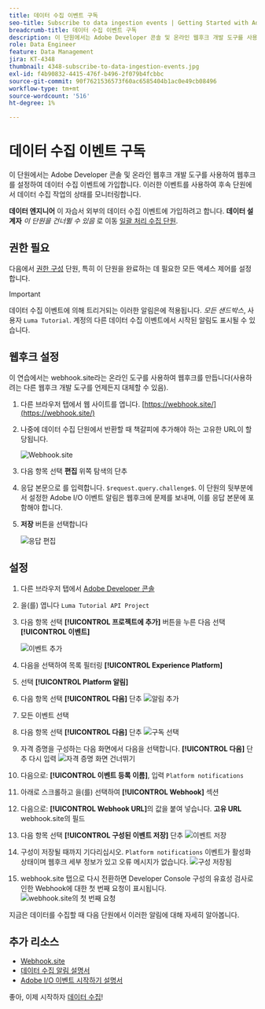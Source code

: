 ```yaml
---
title: 데이터 수집 이벤트 구독
seo-title: Subscribe to data ingestion events | Getting Started with Adobe Experience Platform for Data Architects and Data Engineers
breadcrumb-title: 데이터 수집 이벤트 구독
description: 이 단원에서는 Adobe Developer 콘솔 및 온라인 웹후크 개발 도구를 사용하여 웹후크를 설정하여 데이터 수집 이벤트에 가입합니다. 이러한 이벤트를 사용하여 후속 단원에서 데이터 수집 작업의 상태를 모니터링합니다.
role: Data Engineer
feature: Data Management
jira: KT-4348
thumbnail: 4348-subscribe-to-data-ingestion-events.jpg
exl-id: f4b90832-4415-476f-b496-2f079b4fcbbc
source-git-commit: 90f7621536573f60ac6585404b1ac0e49cb08496
workflow-type: tm+mt
source-wordcount: '516'
ht-degree: 1%

---
```


# 데이터 수집 이벤트 구독

<!--25min-->

이 단원에서는 Adobe Developer 콘솔 및 온라인 웹후크 개발 도구를 사용하여 웹후크를 설정하여 데이터 수집 이벤트에 가입합니다. 이러한 이벤트를 사용하여 후속 단원에서 데이터 수집 작업의 상태를 모니터링합니다.

**데이터 엔지니어** 이 자습서 외부의 데이터 수집 이벤트에 가입하려고 합니다.
**데이터 설계자** _이 단원을 건너뛸 수 있음_ 로 이동 [일괄 처리 수집 단원](ingest-batch-data.md).

## 권한 필요

다음에서 [권한 구성](configure-permissions.md) 단원, 특히 이 단원을 완료하는 데 필요한 모든 액세스 제어를 설정합니다.

<!--* Developer-role access to the `Luma Tutorial Platform` product profile (for API)
-->

>[!IMPORTANT]
>
> 데이터 수집 이벤트에 의해 트리거되는 이러한 알림은에 적용됩니다. _모든 샌드박스_, 사용자 `Luma Tutorial`. 계정의 다른 데이터 수집 이벤트에서 시작된 알림도 표시될 수 있습니다.


## 웹후크 설정

이 연습에서는 webhook.site라는 온라인 도구를 사용하여 웹후크를 만듭니다(사용하려는 다른 웹후크 개발 도구를 언제든지 대체할 수 있음).

1. 다른 브라우저 탭에서 웹 사이트를 엽니다. [https://webhook.site/](https://webhook.site/)
1. 나중에 데이터 수집 단원에서 반환할 때 책갈피에 추가해야 하는 고유한 URL이 할당됩니다.

   ![Webhook.site](assets/ioevents-webhook-home.png)
1. 다음 항목 선택 **편집** 위쪽 탐색의 단추
1. 응답 본문으로 를 입력합니다. `$request.query.challenge$`. 이 단원의 뒷부분에서 설정한 Adobe I/O 이벤트 알림은 웹후크에 문제를 보내며, 이를 응답 본문에 포함해야 합니다.
1. **저장** 버튼을 선택합니다

   ![응답 편집](assets/ioevents-webhook-editResponse.png)

## 설정

1. 다른 브라우저 탭에서 [Adobe Developer 콘솔](https://console.adobe.io/)
1. 을(를) 엽니다 `Luma Tutorial API Project`
1. 다음 항목 선택 **[!UICONTROL 프로젝트에 추가]** 버튼을 누른 다음 선택 **[!UICONTROL 이벤트]**

   ![이벤트 추가](assets/ioevents-addEvents.png)
1. 다음을 선택하여 목록 필터링 **[!UICONTROL Experience Platform]**
1. 선택 **[!UICONTROL Platform 알림]**
1. 다음 항목 선택 **[!UICONTROL 다음]** 단추
   ![알림 추가](assets/ioevents-addNotifications.png)
1. 모든 이벤트 선택
1. 다음 항목 선택 **[!UICONTROL 다음]** 단추
   ![구독 선택](assets/ioevents-addSubscriptions.png)
1. 자격 증명을 구성하는 다음 화면에서 다음을 선택합니다. **[!UICONTROL 다음]** 단추 다시 입력
   ![자격 증명 화면 건너뛰기](assets/ioevents-clickNext.png)
1. 다음으로: **[!UICONTROL 이벤트 등록 이름]**, 입력 `Platform notifications`
1. 아래로 스크롤하고 을(를) 선택하여 **[!UICONTROL Webhook]** 섹션
1. 다음으로: **[!UICONTROL Webhook URL]**&#x200B;의 값을 붙여 넣습니다. **고유 URL** webhook.site의 필드
1. 다음 항목 선택 **[!UICONTROL 구성된 이벤트 저장]** 단추
   ![이벤트 저장](assets/ioevents-addWebhook.png)
1. 구성이 저장될 때까지 기다리십시오. `Platform notifications` 이벤트가 활성화 상태이며 웹후크 세부 정보가 있고 오류 메시지가 없습니다.
   ![구성 저장됨](assets/ioevents-webhookConfigured.png)
1. webhook.site 탭으로 다시 전환하면 Developer Console 구성의 유효성 검사로 인한 Webhook에 대한 첫 번째 요청이 표시됩니다.
   ![webhook.site의 첫 번째 요청](assets/ioevents-webhook-firstRequest.png)

지금은 데이터를 수집할 때 다음 단원에서 이러한 알림에 대해 자세히 알아봅니다.

## 추가 리소스

* [Webhook.site](https://webhook.site/)
* [데이터 수집 알림 설명서](https://experienceleague.adobe.com/docs/experience-platform/ingestion/quality/subscribe-events.html)
* [Adobe I/O 이벤트 시작하기 설명서](https://www.adobe.io/apis/experienceplatform/events/docs.html)

좋아, 이제 시작하자 [데이터 수집](ingest-batch-data.md)!
